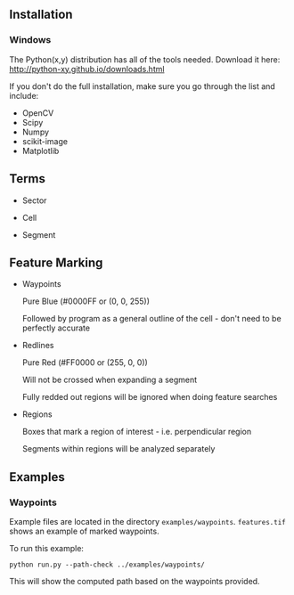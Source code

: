 
## Installation

### Windows

The Python(x,y) distribution has all of the tools needed. Download it here: http://python-xy.github.io/downloads.html 

If you don't do the full installation, make sure you go through the list and include:

- OpenCV
- Scipy
- Numpy
- scikit-image
- Matplotlib


## Terms

- Sector

- Cell

- Segment


## Feature Marking

- Waypoints

  Pure Blue (#0000FF or (0, 0, 255))

  Followed by program as a general outline of the cell - don't need to be perfectly accurate

- Redlines

  Pure Red (#FF0000 or (255, 0, 0))

  Will not be crossed when expanding a segment

  Fully redded out regions will be ignored when doing feature searches

- Regions

  Boxes that mark a region of interest - i.e. perpendicular region

  Segments within regions will be analyzed separately

## Examples

### Waypoints

Example files are located in the directory `examples/waypoints`. `features.tif` shows an example of marked waypoints.

To run this example:

```
python run.py --path-check ../examples/waypoints/
```

This will show the computed path based on the waypoints provided. 

